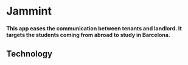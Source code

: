 # Jammint

#### This app eases the communication between tenants and landlord. It targets the students coming from abroad to study in Barcelona.

## Technology
